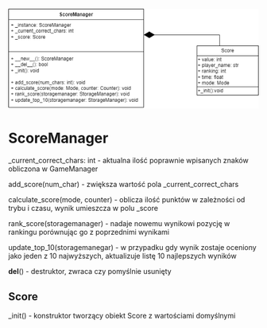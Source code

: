 ![UML](img/ScoreManager.png)

# ScoreManager

 
_current_correct_chars: int - aktualna ilość poprawnie wpisanych znaków obliczona w GameManager

add_score(num_char) - zwiększa wartość pola _current_correct_chars

calculate_score(mode, counter) - oblicza ilość punktów w zależności od trybu i czasu, wynik umieszcza w polu _score

rank_score(storagemanager) - nadaje nowemu wynikowi pozycję w rankingu porównując go z poprzednimi wynikami

update_top_10(storagemanegar) - w przypadku gdy wynik zostaje oceniony jako jeden z 10 najwyższych, aktualizuje listę 10 najlepszych wyników

__del__() - destruktor, zwraca czy pomyślnie usunięty

## Score

_init() - konstruktor tworzący obiekt Score z wartościami domyślnymi
